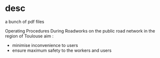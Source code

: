 # desc

a bunch of pdf files

Operating Procedures During Roadworks on the public road network in the region of Toulouse
aim :
- minimise inconvenience to users
- ensure maximum safety to the workers and users
